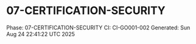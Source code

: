 # 07-CERTIFICATION-SECURITY
Phase: 07-CERTIFICATION-SECURITY
CI: CI-GO001-002
Generated: Sun Aug 24 22:41:22 UTC 2025

